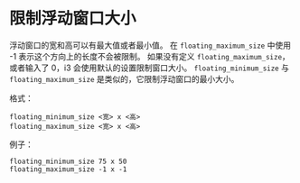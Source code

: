 # 限制浮动窗口大小

浮动窗口的宽和高可以有最大值或者最小值。
在 `floating_maximum_size` 中使用 -1 表示这个方向上的长度不会被限制。
如果没有定义 `floating_maximum_size`，或者输入了 0，i3 会使用默认的设置限制窗口大小。
`floating_minimum_size` 与 `floating_maximum_size` 是类似的，它限制浮动窗口的最小大小。


格式：
```
floating_minimum_size <宽> x <高>
floating_maximum_size <宽> x <高>
```

例子：
```
floating_minimum_size 75 x 50
floating_maximum_size -1 x -1
```
